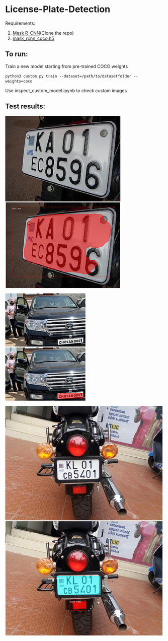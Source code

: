 # License-Plate-Detection

Requirements:
1. [Mask R-CNN](https://github.com/matterport/Mask_RCNN)(Clone the repo)
2. [mask_rcnn_coco.h5](https://github.com/matterport/Mask_RCNN/releases)

## To run:
Train a new model starting from pre-trained COCO weights
```
python3 custom.py train --dataset=/path/to/datasetfolder --weights=coco
```
Use inspect_custom_model.ipynb to check custom images

## Test results:
![alt text](https://github.com/tanmaypandey7/License-Plate-Detection/blob/master/test%20results/true%20plate.JPG "Original plate")
![alt text](https://github.com/tanmaypandey7/License-Plate-Detection/blob/master/test%20results/detected%20plate.png "Detected plate")

![alt text](https://github.com/tanmaypandey7/License-Plate-Detection/blob/master/test%20results/true%20plate%202.jpeg "Original plate")
![alt text](https://github.com/tanmaypandey7/License-Plate-Detection/blob/master/test%20results/detected%20plate%202.png "Detected plate")

![alt text](https://github.com/tanmaypandey7/License-Plate-Detection/blob/master/test%20results/true%20plate%203.jpeg "Original plate")
![alt text](https://github.com/tanmaypandey7/License-Plate-Detection/blob/master/test%20results/detected%20plate%203.png "Detected plate")
